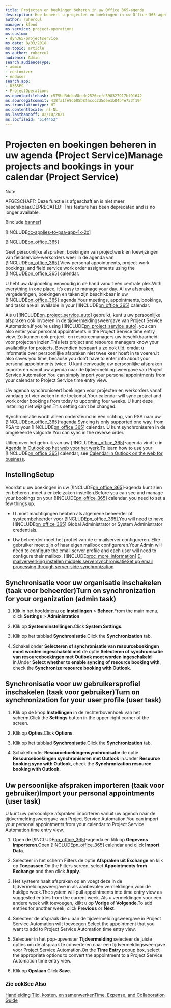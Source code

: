 ```yaml
---
title: Projecten en boekingen beheren in uw Office 365-agenda
description: Hoe beheert u projecten en boekingen in uw Office 365-agenda
author: ruhercul
manager: kfend
ms.service: project-operations
ms.custom:
- dyn365-projectservice
ms.date: 8/03/2018
ms.topic: article
ms.author: ruhercul
audience: Admin
search.audienceType:
- admin
- customizer
- enduser
search.app:
- D365PS
- ProjectOperations
ms.openlocfilehash: c575bd3deba5bcde2526ccfc598327917bf91642
ms.sourcegitcommit: 418fa1fe9d605b8faccc2d5dee1b04b4e753f194
ms.translationtype: HT
ms.contentlocale: nl-NL
ms.lasthandoff: 02/10/2021
ms.locfileid: "5144452"
---
```

# <a name="manage-projects-and-bookings-in-your-calendar-project-service"></a><span data-ttu-id="cd2cc-103">Projecten en boekingen beheren in uw agenda (Project Service)</span><span class="sxs-lookup"><span data-stu-id="cd2cc-103">Manage projects and bookings in your calendar (Project Service)</span></span>

> [!Note]
> <span data-ttu-id="cd2cc-104">AFGESCHAFT: Deze functie is afgeschaft en is niet meer beschikbaar.</span><span class="sxs-lookup"><span data-stu-id="cd2cc-104">DEPRECATED: This feature has been deprecated and is no longer available.</span></span>

[!include [banner](../includes/psa-now-project-operations.md)]

[!INCLUDE[cc-applies-to-psa-app-1x-2x](../includes/cc-applies-to-psa-app-1x-2x.md)]

[!INCLUDE[pn_office_365](../includes/pn-office-365.md)] 

<span data-ttu-id="cd2cc-105">Geef persoonlijke afspraken, boekingen van projectwerk en toewijzingen van fieldservice-werkorders weer in de agenda van [!INCLUDE[pn_office_365](../includes/pn-office-365.md)].</span><span class="sxs-lookup"><span data-stu-id="cd2cc-105">View personal appointments, project-work bookings, and field service work order assignments using the [!INCLUDE[pn_office_365](../includes/pn-office-365.md)] calendar.</span></span>  
  
 <span data-ttu-id="cd2cc-106">U hebt uw dagindeling eenvoudig in de hand vanuit één centrale plek.</span><span class="sxs-lookup"><span data-stu-id="cd2cc-106">With everything in one place, it’s easy to manage your day.</span></span> <span data-ttu-id="cd2cc-107">Al uw afspraken, vergaderingen, boekingen en taken zijn beschikbaar in uw [!INCLUDE[pn_office_365](../includes/pn-office-365.md)]-agenda.</span><span class="sxs-lookup"><span data-stu-id="cd2cc-107">Your meetings, appointments, bookings, and tasks are all available in your [!INCLUDE[pn_office_365](../includes/pn-office-365.md)] calendar.</span></span>  
  
 <span data-ttu-id="cd2cc-108">Als u [!INCLUDE[pn_project_service_auto](../includes/pn-project-service-auto.md)] gebruikt, kunt u uw persoonlijke afspraken ook invoeren in de tijdvermeldingsweergave van Project Service Automation.</span><span class="sxs-lookup"><span data-stu-id="cd2cc-108">If you’re using [!INCLUDE[pn_project_service_auto](../includes/pn-project-service-auto.md)], you can also enter your personal appointments in the Project Service time entry view.</span></span> <span data-ttu-id="cd2cc-109">Zo kunnen ook project- en resourcemanagers uw beschikbaarheid voor projecten inzien.</span><span class="sxs-lookup"><span data-stu-id="cd2cc-109">This lets project and resource managers know your availability for projects.</span></span> <span data-ttu-id="cd2cc-110">Bovendien bespaart u zo ook tijd, omdat u informatie over persoonlijke afspraken niet twee keer hoeft in te voeren.</span><span class="sxs-lookup"><span data-stu-id="cd2cc-110">It also saves you time, because you don’t have to enter info about your personal appointments twice.</span></span> <span data-ttu-id="cd2cc-111">U kunt eenvoudig uw persoonlijke afspraken importeren vanuit uw agenda naar de tijdvermeldingsweergave van Project Service Automation.</span><span class="sxs-lookup"><span data-stu-id="cd2cc-111">You can simply import your personal appointments from your calendar to Project Service time entry view.</span></span>  
  
 <span data-ttu-id="cd2cc-112">Uw agenda synchroniseert boekingen voor projecten en werkorders vanaf vandaag tot vier weken in de toekomst.</span><span class="sxs-lookup"><span data-stu-id="cd2cc-112">Your calendar will sync project and work order bookings from today to upcoming four weeks.</span></span> <span data-ttu-id="cd2cc-113">U kunt deze instelling niet wijzigen.</span><span class="sxs-lookup"><span data-stu-id="cd2cc-113">This setting can’t be changed.</span></span>  
  
 <span data-ttu-id="cd2cc-114">Synchronisatie wordt alleen ondersteund in één richting, van PSA naar uw [!INCLUDE[pn_office_365](../includes/pn-office-365.md)]-agenda.</span><span class="sxs-lookup"><span data-stu-id="cd2cc-114">Syncing is only supported one way, from PSA to your [!INCLUDE[pn_office_365](../includes/pn-office-365.md)] calendar.</span></span> <span data-ttu-id="cd2cc-115">U kunt synchroniseren in de omgekeerde volgorde.</span><span class="sxs-lookup"><span data-stu-id="cd2cc-115">You can sync in the reverse order.</span></span> 
  
 <span data-ttu-id="cd2cc-116">Uitleg over het gebruik van uw [!INCLUDE[pn_office_365](../includes/pn-office-365.md)]-agenda vindt u in [Agenda in Outlook op het web voor het werk](https://support.office.com/article/Calendar-in-Outlook-on-the-web-for-business-5219c457-d1fe-4c2f-9032-1a816b88e936).</span><span class="sxs-lookup"><span data-stu-id="cd2cc-116">To learn how to use your [!INCLUDE[pn_office_365](../includes/pn-office-365.md)] calendar, see [Calendar in Outlook on the web for business](https://support.office.com/article/Calendar-in-Outlook-on-the-web-for-business-5219c457-d1fe-4c2f-9032-1a816b88e936).</span></span>  
  
## <a name="setup"></a><span data-ttu-id="cd2cc-117">Instelling</span><span class="sxs-lookup"><span data-stu-id="cd2cc-117">Setup</span></span>  
 <span data-ttu-id="cd2cc-118">Voordat u uw boekingen in uw [!INCLUDE[pn_office_365](../includes/pn-office-365.md)]-agenda kunt zien en beheren, moet u enkele zaken instellen.</span><span class="sxs-lookup"><span data-stu-id="cd2cc-118">Before you can see and manage your bookings on your [!INCLUDE[pn_office_365](../includes/pn-office-365.md)] calendar, you need to set a few things up.</span></span>  
  
- <span data-ttu-id="cd2cc-119">U moet machtigingen hebben als algemene beheerder of systeembeheerder voor [!INCLUDE[pn_office_365](../includes/pn-office-365.md)].</span><span class="sxs-lookup"><span data-stu-id="cd2cc-119">You will need to have [!INCLUDE[pn_office_365](../includes/pn-office-365.md)] Global Administrator or System Administrator credentials.</span></span>  
  
- <span data-ttu-id="cd2cc-120">Uw beheerder moet het profiel van de e-mailserver configureren. Elke gebruiker moet zijn of haar eigen mailbox configureren.</span><span class="sxs-lookup"><span data-stu-id="cd2cc-120">Your Admin will need to configure the email server profile and each user will need to configure their mailbox.</span></span> [!INCLUDE[proc_more_information](../includes/proc-more-information.md)] <span data-ttu-id="cd2cc-121">[E-mailverwerking instellen middels serversynchronisatie](https://docs.microsoft.com/dynamics365/customerengagement/on-premises/admin/set-up-server-side-synchronization-of-email-appointments-contacts-and-tasks)</span><span class="sxs-lookup"><span data-stu-id="cd2cc-121">[Set up email processing through server-side synchronization](https://docs.microsoft.com/dynamics365/customerengagement/on-premises/admin/set-up-server-side-synchronization-of-email-appointments-contacts-and-tasks)</span></span>  
  
## <a name="turn-on-synchronization-for-your-organization-admin-task"></a><span data-ttu-id="cd2cc-122">Synchronisatie voor uw organisatie inschakelen (taak voor beheerder)</span><span class="sxs-lookup"><span data-stu-id="cd2cc-122">Turn on synchronization for your organization (admin task)</span></span>  
  
1.  <span data-ttu-id="cd2cc-123">Klik in het hoofdmenu op **Instellingen** > **Beheer**.</span><span class="sxs-lookup"><span data-stu-id="cd2cc-123">From the main menu, click **Settings** > **Administration**.</span></span>  
  
2.  <span data-ttu-id="cd2cc-124">Klik op **Systeeminstellingen**.</span><span class="sxs-lookup"><span data-stu-id="cd2cc-124">Click **System Settings**.</span></span>  
  
3.  <span data-ttu-id="cd2cc-125">Klik op het tabblad **Synchronisatie**.</span><span class="sxs-lookup"><span data-stu-id="cd2cc-125">Click the **Synchronization** tab.</span></span>  
  
4.  <span data-ttu-id="cd2cc-126">Schakel onder **Selecteren of synchronisatie van resourceboekingen moet worden ingeschakeld met** de optie **Selecteren of synchronisatie van resourceboekingen met Outlook moet worden ingeschakeld** in.</span><span class="sxs-lookup"><span data-stu-id="cd2cc-126">Under **Select whether to enable syncing of resource booking with**, check the **Synchronize resource booking with Outlook**.</span></span>  
  
## <a name="turn-on-synchronization-for-your-user-profile-user-task"></a><span data-ttu-id="cd2cc-127">Synchronisatie voor uw gebruikersprofiel inschakelen (taak voor gebruiker)</span><span class="sxs-lookup"><span data-stu-id="cd2cc-127">Turn on synchronization for your user profile (user task)</span></span>  
  
1.  <span data-ttu-id="cd2cc-128">Klik op de knop **Instellingen** in de rechterbovenhoek van het scherm.</span><span class="sxs-lookup"><span data-stu-id="cd2cc-128">Click the **Settings** button in the upper-right corner of the screen.</span></span>  
  
2.  <span data-ttu-id="cd2cc-129">Klik op **Opties**.</span><span class="sxs-lookup"><span data-stu-id="cd2cc-129">Click **Options**.</span></span>  
  
3.  <span data-ttu-id="cd2cc-130">Klik op het tabblad **Synchronisatie**.</span><span class="sxs-lookup"><span data-stu-id="cd2cc-130">Click the **Synchronization** tab.</span></span>  
  
4.  <span data-ttu-id="cd2cc-131">Schakel onder **Resourceboekingensynchronisatie** de optie **Resourceboekingen synchroniseren met Outlook** in.</span><span class="sxs-lookup"><span data-stu-id="cd2cc-131">Under **Resource booking sync with Outlook**, check the **Synchronization resource booking with Outlook**.</span></span>  
  
## <a name="import-your-personal-appointments-user-task"></a><span data-ttu-id="cd2cc-132">Uw persoonlijke afspraken importeren (taak voor gebruiker)</span><span class="sxs-lookup"><span data-stu-id="cd2cc-132">Import your personal appointments (user task)</span></span>  
 <span data-ttu-id="cd2cc-133">U kunt uw persoonlijke afspraken importeren vanuit uw agenda naar de tijdvermeldingsweergave van Project Service Automation.</span><span class="sxs-lookup"><span data-stu-id="cd2cc-133">You can import your personal appointments from your calendar to Project Service Automation time entry view.</span></span>  
  
1. <span data-ttu-id="cd2cc-134">Open de [!INCLUDE[pn_office_365](../includes/pn-office-365.md)]-agenda en klik op **Gegevens importeren**.</span><span class="sxs-lookup"><span data-stu-id="cd2cc-134">Open [!INCLUDE[pn_office_365](../includes/pn-office-365.md)] calendar and click **Import Data**.</span></span>  
  
2. <span data-ttu-id="cd2cc-135">Selecteer in het scherm Filters de optie **Afspraken uit Exchange** en klik op **Toepassen**.</span><span class="sxs-lookup"><span data-stu-id="cd2cc-135">On the Filters screen, select **Appointments from Exchange** and then click **Apply**.</span></span>  
  
3. <span data-ttu-id="cd2cc-136">Het systeem haalt afspraken op en voegt deze in de tijdvermeldingsweergave in als aanbevolen vermeldingen voor de huidige week.</span><span class="sxs-lookup"><span data-stu-id="cd2cc-136">The system will pull appointments into time entry view as suggested entries from the current week.</span></span> <span data-ttu-id="cd2cc-137">Als u vermeldingen voor een andere week wilt toevoegen, klikt u op **Vorige** of **Volgende**.</span><span class="sxs-lookup"><span data-stu-id="cd2cc-137">To add entries for another week, click **Previous** or **Next**.</span></span>  
  
4. <span data-ttu-id="cd2cc-138">Selecteer de afspraak die u aan de tijdvermeldingsweergave in Project Service Automation wilt toevoegen.</span><span class="sxs-lookup"><span data-stu-id="cd2cc-138">Select the appointment that you want to add to Project Service Automation time entry view.</span></span>  
  
5. <span data-ttu-id="cd2cc-139">Selecteer in het pop-upvenster **Tijdvermelding** selecteer de juiste opties om de afspraak te converteren naar een tijdvermeldingsweergave voor Project Service Automation.</span><span class="sxs-lookup"><span data-stu-id="cd2cc-139">On the **Time Entry** popup box, select the appropriate options to convert the appointment to a Project Service Automation time entry view.</span></span>  
  
6. <span data-ttu-id="cd2cc-140">Klik op **Opslaan**.</span><span class="sxs-lookup"><span data-stu-id="cd2cc-140">Click **Save**.</span></span>  
  
### <a name="see-also"></a><span data-ttu-id="cd2cc-141">Zie ook</span><span class="sxs-lookup"><span data-stu-id="cd2cc-141">See Also</span></span>  
 [<span data-ttu-id="cd2cc-142">Handleiding Tijd, kosten, en samenwerken</span><span class="sxs-lookup"><span data-stu-id="cd2cc-142">Time, Expense, and Collaboration Guide</span></span>](../psa/time-expense-collaboration-guide.md)
